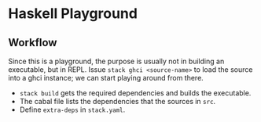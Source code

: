 # Haskell Playground

## Workflow
Since this is a playground, the purpose is usually not in building an executable, but in REPL. Issue
`stack ghci <source-name>` to load the source into a ghci instance; we can start playing around from there.

* `stack build` gets the required dependencies and builds the executable.
* The cabal file lists the dependencies that the sources in `src`.
* Define `extra-deps` in `stack.yaml`.
